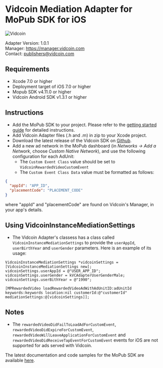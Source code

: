 # Vidcoin Mediation Adapter for MoPub SDK for iOS
![Vidcoin](https://d3rud9259azp35.cloudfront.net/documentation/Vidcoin-Logo.png)

Adapter Version: 1.0.1    
Manager: https://manager.vidcoin.com    
Contact: publishers@vidcoin.com    

## Requirements
- Xcode 7.0 or higher
- Deployment target of iOS 7.0 or higher
- Mopub SDK v4.11.0 or higher
- Vidcoin Android SDK v1.3.1 or higher

## Instructions
- Add the MoPub SDK to your project. Please refer to the  [getting started guide](http://www.mopub.com/resources/docs/ios-sdk-integration/ios-getting-started/) for detailed instructions.
- Add Vidcoin Adapter files (.h and .m) in zip to your Xcode project.
- Download the latest release of the Vidcoin SDK on  [Github](https://github.com/VidCoin/VidCoin-iOS-SDK).
- Add a new ad network in the MoPub dashboard (in  _Networks -> Add a Network_, choose _Custom Native Network_), and use the following configuration for each AdUnit:
    - The `Custom Event Class` value should be set to `VidcoinRewardedVideoCustomEvent`
    - The `Custom Event Class Data` value must be formatted as follows:
```json
{
  "appId": "APP_ID",
  "placementCode": "PLACEMENT_CODE"
}
```
where "appId" and "placementCode" are found on Vidcoin's Manager, in your app's details.

## Using VidcoinInstanceMediationSettings
- The Vidcoin Adapter's classess has a class called `VidcoinInstanceMediationSettings` to provide the `userAppId`, `userBirthYear` and `userGender` parameters.
  Here is an example of its usage:
```objc
VidcoinInstanceMediationSettings *vidcoinSettings = [VidcoinInstanceMediationSettings new];
vidcoinSettings.userAppId = @"USER_APP_ID";
vidcoinSettings.userGender = kVCAdapterUserGenderMale;
vidcoinSettings.userBithYear = @"1990";

[MPRewardedVideo loadRewardedVideoAdWithAdUnitID:adUnitId keywords:keywords location:nil customerId:@"customerId" mediationSettings:@[vidcoinSettings]];
```

## Notes
- The `rewardedVideoDidFailToLoadAdForCustomEvent`, `rewardedVideoDidExpireForCustomEvent`, `rewardedVideoWillLeaveApplicationForCustomEvent` and `rewardedVideoDidReceiveTapEventForCustomEvent` events for iOS are not supported for ads served with Vidcoin.

The latest documentation and code samples for the MoPub SDK are available  [here](http://www.mopub.com/resources/docs/ios-sdk-integration/ios-getting-started/).
